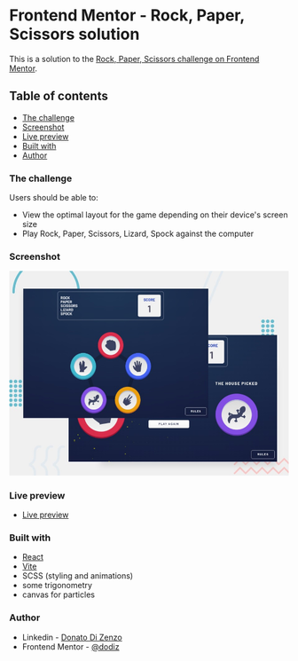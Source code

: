 # Frontend Mentor - Rock, Paper, Scissors solution

This is a solution to the [Rock, Paper, Scissors challenge on Frontend Mentor](https://www.frontendmentor.io/challenges/rock-paper-scissors-game-pTgwgvgH).

## Table of contents

- [The challenge](#the-challenge)
- [Screenshot](#screenshot)
- [Live preview](#live-preview)
- [Built with](#built-with)
- [Author](#author)

### The challenge

Users should be able to:

- View the optimal layout for the game depending on their device's screen size
- Play Rock, Paper, Scissors, Lizard, Spock against the computer

### Screenshot

![](./preview.jpg)

### Live preview

- [Live preview](https://rock-paper-scissors-lizard-spock-gamma.vercel.app/)

### Built with

- [React](https://reactjs.org/)
- [Vite](https://vitejs.dev/)
- SCSS (styling and animations)
- some trigonometry
- canvas for particles

### Author

- Linkedin - [Donato Di Zenzo](https://www.linkedin.com/in/donato-di-zenzo/)
- Frontend Mentor - [@dodiz](https://www.frontendmentor.io/profile/dodiz)
